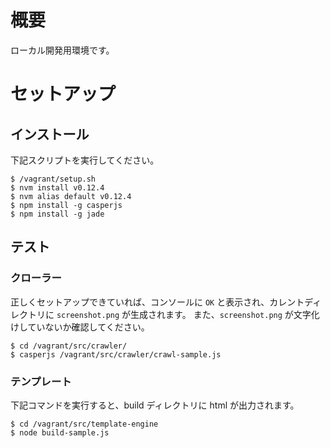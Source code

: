 # 概要

ローカル開発用環境です。

# セットアップ

## インストール

下記スクリプトを実行してください。

```
$ /vagrant/setup.sh
$ nvm install v0.12.4
$ nvm alias default v0.12.4
$ npm install -g casperjs
$ npm install -g jade
```

## テスト

### クローラー

正しくセットアップできていれば、コンソールに `OK` と表示され、カレントディレクトリに `screenshot.png` が生成されます。
また、`screenshot.png` が文字化けしていないか確認してください。

```
$ cd /vagrant/src/crawler/
$ casperjs /vagrant/src/crawler/crawl-sample.js
```

### テンプレート

下記コマンドを実行すると、build ディレクトリに html が出力されます。

```
$ cd /vagrant/src/template-engine
$ node build-sample.js
```
